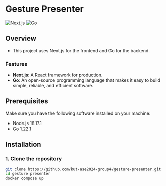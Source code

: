 # Gesture Presenter
![Next.js](https://img.shields.io/badge/Next.js-000000?style=for-the-badge&logo=nextdotjs&logoColor=white)
![Go](https://img.shields.io/badge/Go-00ADD8?style=for-the-badge&logo=go&logoColor=white)

## Overview
- This project uses Next.js for the frontend and Go for the backend.

### Features

- **Next.js**: A React framework for production.
- **Go**: An open-source programming language that makes it easy to build simple, reliable, and efficient software.

## Prerequisites

Make sure you have the following software installed on your machine:

- Node.js 18.17.1
- Go 1.22.1

## Installation

### 1. Clone the repository

```bash
git clone https://github.com/kut-ase2024-group4/gesture-presenter.git
cd gesture presenter
docker compose up
